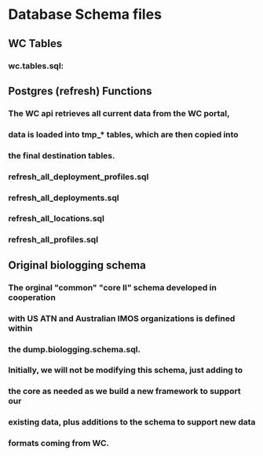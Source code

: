 
# Database Schema files

## WC Tables
### wc.tables.sql: 

## Postgres (refresh) Functions
### The WC api retrieves all current data from the WC portal,
### data is loaded into tmp_* tables, which are then copied into
### the final destination tables.

### refresh_all_deployment_profiles.sql
### refresh_all_deployments.sql
### refresh_all_locations.sql
### refresh_all_profiles.sql

## Original biologging schema
### The orginal "common" "core II" schema developed in cooperation
### with US ATN and Australian IMOS organizations is defined within
### the dump.biologging.schema.sql.
###
### Initially, we will not be modifying this schema, just adding to
### the core as needed as we build a new framework to support our 
### existing data, plus additions to the schema to support new data
### formats coming from WC.

